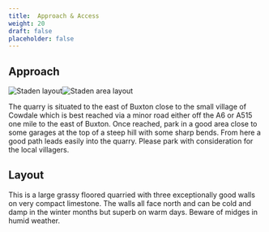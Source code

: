 ```yaml
---
title:  Approach & Access
weight: 20
draft: false
placeholder: false
---
```


## Approach

![Staden layout](/img/peak/buxton/cowmap1.gif)![Staden area layout](/img/peak/buxton/STADEN.gif)

The quarry is situated to the east of Buxton close to the small village of Cowdale which is best reached via a minor road either off the A6 or A515 one mile to the east of Buxton. Once reached, park in a good area close to some garages at the top of a steep hill with some sharp bends. From here a good path leads easily into the quarry. Please park with consideration for the local villagers.

## Layout

This is a large grassy floored quarried with three exceptionally good walls on very compact limestone. The walls all face north and can be cold and damp in the winter months but superb on warm days. Beware of midges in humid weather.




